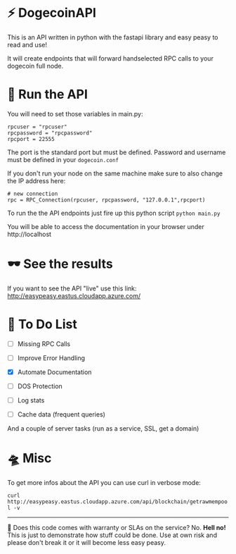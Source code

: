 # :zap: DogecoinAPI

This is an API written in python with the fastapi library and easy peasy to read and use!

It will create endpoints that will forward handselected RPC calls to your dogecoin full node.

# :athletic_shoe: Run the API

You will need to set those variables in main.py:
````
rpcuser = "rpcuser"
rpcpassword = "rpcpassword"
rpcport = 22555
````

The port is the standard port but must be defined. Password and username must be defined in your ``dogecoin.conf``

If you don't run your node on the same machine make sure to also change the IP address here:
````
# new connection
rpc = RPC_Connection(rpcuser, rpcpassword, "127.0.0.1",rpcport)
````

To run the the API endpoints just fire up this python script
``python main.py``

You will be able to access the documentation in your browser under http://localhost

# :dark_sunglasses: See the results

If you want to see the API "live" use this link: http://easypeasy.eastus.cloudapp.azure.com/

# :page_with_curl: To Do List

- [ ] Missing RPC Calls
- [ ] Improve Error Handling
- [X] Automate Documentation
- [ ] DOS Protection
- [ ] Log stats
- [ ] Cache data (frequent queries)


And a couple of server tasks (run as a service, SSL, get a domain)

# :flying_saucer: Misc

To get more infos about the API you can use curl in verbose mode:

``curl http://easypeasy.eastus.cloudapp.azure.com/api/blockchain/getrawmempool -v``

---

:clown_face: Does this code comes with warranty or SLAs on the service? No. __Hell no!__ This is just to demonstrate how stuff could be done. Use at own risk and please don't break it or it will become less easy peasy.
